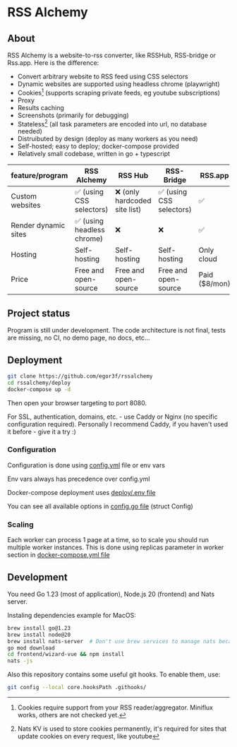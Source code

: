 # RSS Alchemy

## About

RSS Alchemy is a website-to-rss converter, like RSSHub, RSS-bridge or Rss.app. Here is the difference:

- Convert arbitrary website to RSS feed using CSS selectors
- Dynamic websites are supported using headless chrome (playwright)
- Cookies[^1] (supports scraping private feeds, eg youtube subscriptions)
- Proxy
- Results caching
- Screenshots (primarily for debugging)
- Stateless[^2] (all task parameters are encoded into url, no database needed)
- Distruibuted by design (deploy as many workers as you need)
- Self-hosted; easy to deploy; docker-compose provided
- Relatively small codebase, written in go + typescript

[^1]: Cookies require support from your RSS reader/aggregator. Miniflux works, others are not checked yet.
[^2]: Nats KV is used to store cookies permanently, it's required for sites that update cookies on every request, like
youtube

| feature/program      | RSS Alchemy               | RSS Hub                      | RSS-Bridge              | RSS.app       |
|----------------------|---------------------------|------------------------------|-------------------------|---------------|
| Custom websites      | ✅ (using CSS selectors)   | ❌ (only hardcoded site list) | ✅ (using CSS selectors) | ✅             |
| Render dynamic sites | ✅ (using headless chrome) | ❌                            | ❌                       | ✅             |
| Hosting              | Self-hosting              | Self-hosting                 | Self-hosting            | Only cloud    |
| Price                | Free and open-source      | Free and open-source         | Free and open-source    | Paid ($8/mon) |

## Project status

Program is still under development. The code architecture is not final, tests are missing, no CI, no demo page, no docs,
etc...

## Deployment

```bash
git clone https://github.com/egor3f/rssalchemy
cd rssalchemy/deploy
docker-compose up -d
```

Then open your browser targeting to port 8080.

For SSL, authentication, domains, etc. - use Caddy or Nginx (no specific configuration required). Personally I recommend Caddy, if you haven't used it before - give it a try :)

### Configuration

Configuration is done using [config.yml](config.yml) file or env vars 

Env vars always has precedence over config.yml

Docker-compose deployment uses [deploy/.env file](deploy/.env)

You can see all available options in [config.go file](internal/config/config.go) (struct Config)

### Scaling

Each worker can process 1 page at a time, so to scale you should run multiple worker instances. This is done using replicas parameter in worker section in [docker-compose.yml file](deploy/docker-compose.yml)

## Development

You need Go 1.23 (most of application), Node.js 20 (frontend) and Nats server.

Instaling dependencies example for MacOS:

```bash
brew install go@1.23
brew install node@20
brew install nats-server  # Don't use brew services to manage nats because it lacks config support
go mod download
cd frontend/wizard-vue && npm install
nats -js
```

Also this repository contains some useful git hooks. To enable them, use:
```bash
git config --local core.hooksPath .githooks/
```
